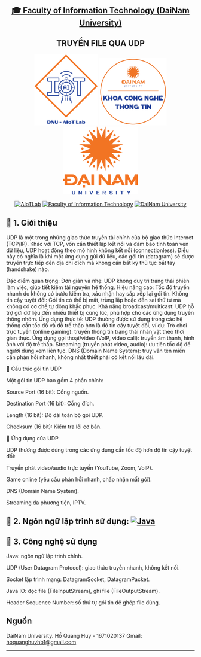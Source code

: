 <h2 align="center">
    <a href="https://dainam.edu.vn/vi/khoa-cong-nghe-thong-tin">
    🎓 Faculty of Information Technology (DaiNam University)
    </a>
</h2>
<h2 align="center">
   TRUYỀN FILE QUA UDP
</h2>
<div align="center">
    <p align="center">
        <img src="docs/aiotlab_logo.png" alt="AIoTLab Logo" width="170"/>
        <img src="docs/fitdnu_logo.png" alt="AIoTLab Logo" width="180"/>
        <img src="docs/dnu_logo.png" alt="DaiNam University Logo" width="200"/>
    </p>

[![AIoTLab](https://img.shields.io/badge/AIoTLab-green?style=for-the-badge)](https://www.facebook.com/DNUAIoTLab)
[![Faculty of Information Technology](https://img.shields.io/badge/Faculty%20of%20Information%20Technology-blue?style=for-the-badge)](https://dainam.edu.vn/vi/khoa-cong-nghe-thong-tin)
[![DaiNam University](https://img.shields.io/badge/DaiNam%20University-orange?style=for-the-badge)](https://dainam.edu.vn)

</div>

## 📖 1. Giới thiệu
UDP là một trong những giao thức truyền tải chính của bộ giao thức Internet (TCP/IP). Khác với TCP, vốn cần thiết lập kết nối và đảm bảo tính toàn vẹn dữ liệu, UDP hoạt động theo mô hình không kết nối (connectionless). Điều này có nghĩa là khi một ứng dụng gửi dữ liệu, các gói tin (datagram) sẽ được truyền trực tiếp đến địa chỉ đích mà không cần bất kỳ thủ tục bắt tay (handshake) nào.

Đặc điểm quan trọng:
Đơn giản và nhẹ: UDP không duy trì trạng thái phiên làm việc, giúp tiết kiệm tài nguyên hệ thống.
Hiệu năng cao: Tốc độ truyền nhanh do không có bước kiểm tra, xác nhận hay sắp xếp lại gói tin.
Không tin cậy tuyệt đối: Gói tin có thể bị mất, trùng lặp hoặc đến sai thứ tự mà không có cơ chế tự động khắc phục.
Khả năng broadcast/multicast: UDP hỗ trợ gửi dữ liệu đến nhiều thiết bị cùng lúc, phù hợp cho các ứng dụng truyền thông nhóm.
Ứng dụng thực tế:
UDP thường được sử dụng trong các hệ thống cần tốc độ và độ trễ thấp hơn là độ tin cậy tuyệt đối, ví dụ:
Trò chơi trực tuyến (online gaming): truyền thông tin trạng thái nhân vật theo thời gian thực.
Ứng dụng gọi thoại/video (VoIP, video call): truyền âm thanh, hình ảnh với độ trễ thấp.
Streaming (truyền phát video, audio): ưu tiên tốc độ để người dùng xem liên tục.
DNS (Domain Name System): truy vấn tên miền cần phản hồi nhanh, không nhất thiết phải có kết nối lâu dài.

🔹 Cấu trúc gói tin UDP

Một gói tin UDP bao gồm 4 phần chính:

Source Port (16 bit): Cổng nguồn.

Destination Port (16 bit): Cổng đích.

Length (16 bit): Độ dài toàn bộ gói UDP.

Checksum (16 bit): Kiểm tra lỗi cơ bản.

🔹 Ứng dụng của UDP

UDP thường được dùng trong các ứng dụng cần tốc độ hơn độ tin cậy tuyệt đối:

Truyền phát video/audio trực tuyến (YouTube, Zoom, VoIP).

Game online (yêu cầu phản hồi nhanh, chấp nhận mất gói).

DNS (Domain Name System).

Streaming đa phương tiện, IPTV.

## 🔧 2. Ngôn ngữ lập trình sử dụng: [![Java](https://img.shields.io/badge/Java-007396?style=for-the-badge&logo=java&logoColor=white)](https://www.java.com/)

## 🚀 3. Công nghệ sử dụng

Java: ngôn ngữ lập trình chính.

UDP (User Datagram Protocol): giao thức truyền nhanh, không kết nối.

Socket lập trình mạng: DatagramSocket, DatagramPacket.

Java IO: đọc file (FileInputStream), ghi file (FileOutputStream).

Header Sequence Number: số thứ tự gói tin để ghép file đúng.

## Nguồn
DaiNam University. 
Hồ Quang Huy - 1671020137
Gmail: hoquanghuyhb1@gmail.com


---
